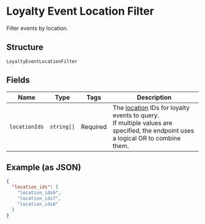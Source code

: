 
# Loyalty Event Location Filter

Filter events by location.

## Structure

`LoyaltyEventLocationFilter`

## Fields

| Name | Type | Tags | Description |
|  --- | --- | --- | --- |
| `locationIds` | `string[]` | Required | The [location](entity:Location) IDs for loyalty events to query.<br>If multiple values are specified, the endpoint uses<br>a logical OR to combine them. |

## Example (as JSON)

```json
{
  "location_ids": [
    "location_ids6",
    "location_ids7",
    "location_ids8"
  ]
}
```

